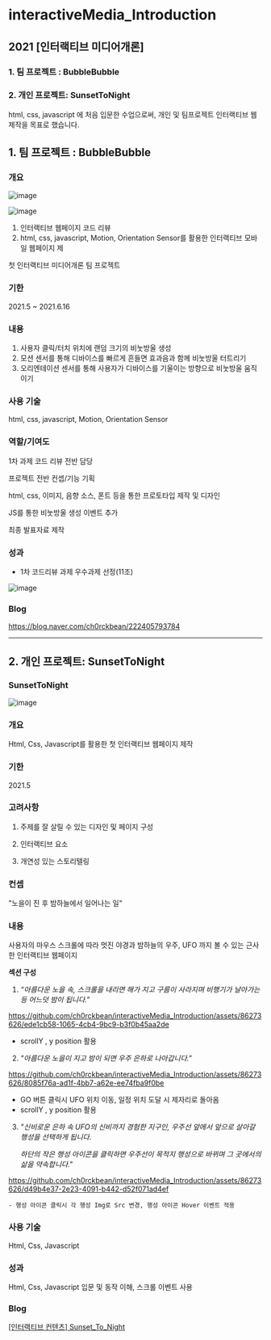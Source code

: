 # interactiveMedia_Introduction
## 2021 [인터랙티브 미디어개론] 
### 1. 팀 프로젝트 : BubbleBubble
### 2. 개인 프로젝트: SunsetToNight

html, css, javascript 에 처음 입문한 수업으로써, 개인 및 팀프로젝트 인터랙티브 웹 제작을 목표로 했습니다.
## 1. 팀 프로젝트 : BubbleBubble

### 개요

![image](https://github.com/ch0rckbean/interactiveMedia_Introduction/assets/86273626/782138cf-80ae-41ae-b15e-ea5cd0ffb1df)

![image](https://github.com/ch0rckbean/interactiveMedia_Introduction/assets/86273626/8e411521-adb1-4a99-94e2-358c923a2733)

1. 인터랙티브 웹페이지 코드 리뷰
2. html, css, javascript, Motion, Orientation Sensor를 활용한 인터랙티브 모바일 웹페이지 제

첫 인터랙티브 미디어개론 팀 프로젝트 

### 기한

2021.5 ~ 2021.6.16

### 내용

1. 사용자 클릭/터치 위치에 랜덤 크기의 비눗방울 생성
2. 모션 센서를 통해 디바이스를 빠르게 흔들면 효과음과 함께 비눗방울 터트리기
3. 오리엔테이션 센서를 통해 사용자가 디바이스를 기울이는 방향으로 비눗방울 움직이기

### 사용 기술

html, css, javascript, Motion, Orientation Sensor

### 역할/기여도

1차 과제 코드 리뷰 전반 담당

프로젝트 전반 컨셉/기능 기획 

html, css, 이미지, 음향 소스, 폰트 등을 통한 프로토타입 제작 및 디자인

JS를 통한 비눗방울 생성 이벤트 추가

최종 발표자료 제작 

### 성과

- 1차 코드리뷰 과제 우수과제 선정(11조)
    
![image](https://github.com/ch0rckbean/interactiveMedia_Introduction/assets/86273626/82277556-143a-4459-aae1-45fe23218018)


### Blog

https://blog.naver.com/ch0rckbean/222405793784

----------

## 2. 개인 프로젝트: SunsetToNight

### SunsetToNight
![image](https://github.com/ch0rckbean/interactiveMedia_Introduction/assets/86273626/c7632438-1074-4970-ba65-592165a1f36b)

### 개요

Html, Css, Javascript를 활용한 첫 인터랙티브 웹페이지 제작

### 기한

2021.5

### 고려사항

1. 주제를 잘 살릴 수 있는 디자인 및 페이지 구성

2. 인터랙티브 요소

3. 개연성 있는 스토리텔링

### 컨셉

"노을이 진 후 밤하늘에서 일어나는 일"

### 내용

사용자의 마우스 스크롤에 따라 멋진 야경과 밤하늘의 우주, UFO 까지 볼 수 있는 근사한 인터랙티브 웹페이지

**섹션 구성**

1. *“아름다운 노을 속, 스크롤을 내리면 해가 지고 구름이 사라지며 비행기가 날아가는 등 어느덧 밤이 됩니다."*
   

https://github.com/ch0rckbean/interactiveMedia_Introduction/assets/86273626/ede1cb58-1065-4cb4-9bc9-b3f0b45aa2de

    
- scrollY , y position 활용

2. *"아름다운 노을이 지고 밤이 되면 우주 은하로 나아갑니다."*
    

https://github.com/ch0rckbean/interactiveMedia_Introduction/assets/86273626/8085f76a-ad1f-4bb7-a62e-ee74fba9f0be

    
- GO 버튼 클릭시 UFO 위치 이동, 일정 위치 도달 시 제자리로 돌아옴
- scrollY , y position 활용

3. *"신비로운 은하 속 UFO의 신비까지 경험한 지구인, 우주선 앞에서 앞으로 살아갈 행성을 선택하게 됩니다.*  
    
    *하단의 작은 행성 아이콘을 클릭하면 우주선이 목적지 행성으로 바뀌며 그 곳에서의 삶을 약속합니다."*
    

https://github.com/ch0rckbean/interactiveMedia_Introduction/assets/86273626/d49b4e37-2e23-4091-b442-d52f071ad4ef


    
    - 행성 아이콘 클릭시 각 행성 Img로 Src 변경, 행성 아이콘 Hover 이벤트 적용

### 사용 기술

Html, Css, Javascript

### 성과

Html, Css, Javascript 입문 및 동작 이해, 스크롤 이벤트 사용


### Blog

[[인터랙티브 컨텐츠] Sunset_To_Night](https://blog.naver.com/ch0rckbean/222410397047)

